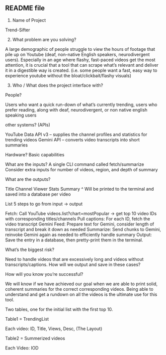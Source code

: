 ## README file
1) Name of Project

Trend-Sifter

2) What problem are you solving?

A large demographic of people struggle to view the hours of footage that pile up on Youtube (deaf, non-native English speakers, neurodivergent users). Especially in an age where flashy, fast-paced videos get the most attention, it is crucial that a tool that can scrape what’s relevant and deliver it in a digestible way is created.
(i.e. some people want a fast, easy way to experience youtube without the bloat/clickbait/flashy visuals)

3) Who / What does the project interface with?

 People?

Users who want a quick run-down of what’s currently trending, users who prefer reading, along with deaf, neurodivergent, or non native english speaking users

other systems? (APIs)

YouTube Data API v3 – supplies the channel profiles and statistics for trending videos
Gemini API – converts video transcripts into short summaries

Hardware?
Basic capabilities

What are the inputs?
A single CLI command called fetch/summarize
Consider extra inputs for number of videos, region, and depth of summary


What are the outputs?

Title
Channel
Viewer Stats
Summary
^ Will be printed to the terminal and saved into a database per video

List 5 steps to go from input -> output

Fetch: Call YouTube videos.list?chart=mostPopular → get top 10 video IDs with corresponding titles/channels
Pull captions: For each ID, fetch the video transcript
Gemini Feed: Prepare text for Gemini, consider length of transcript and break it down as needed
Summarize: Send chunks to Gemini, reinvoke Gemini again as needed to efficiently handle summary
Output: Save the entry in a database, then pretty-print them in the terminal.

What’s the biggest risk?

Need to handle videos that are excessively long and videos without transcripts/captions. How will we output and save in these cases?

How will you know you’re successful?

We will know if we have achieved our goal when we are able to print solid, coherent summaries for the correct corresponding videos. Being able to understand and get a rundown on all the videos is the ultimate use for this tool.




Two tables, one for the initial list with the first top 10. 

Table1 = TrendingList

Each video: ID, Title, Views, Desc,  (The Layout)


Table2 = Summerized videos


Each Video: IOD







